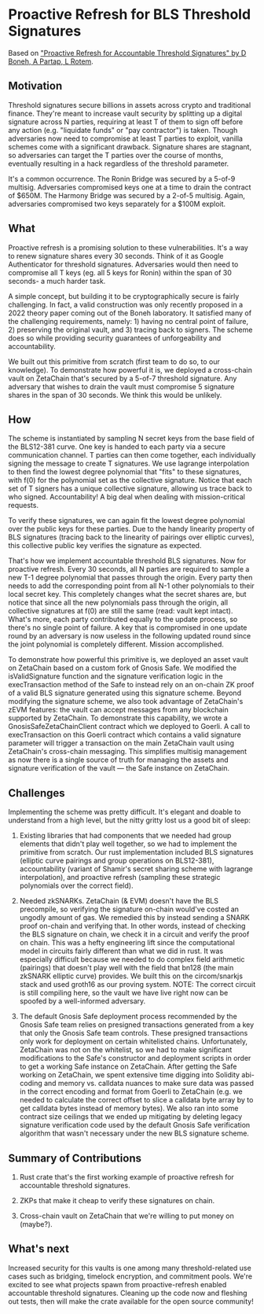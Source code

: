 # Proactive Refresh for BLS Threshold Signatures 

Based on ["Proactive Refresh for Accountable Threshold Signatures" by D Boneh, A Partap, L Rotem](https://eprint.iacr.org/2022/1656.pdf).

## Motivation 
Threshold signatures secure billions in assets across crypto and traditional finance. They're meant to increase vault security by splitting up a digital signature across N parties, requiring at least T of them to sign off before any action (e.g. "liquidate funds" or "pay contractor") is taken. Though adversaries now need to compromise at least T parties to exploit, vanilla schemes come with a significant drawback. Signature shares are stagnant, so adversaries can target the T parties over the course of months, eventually resulting in a hack regardless of the threshold parameter. 

It's a common occurrence. The Ronin Bridge was secured by a 5-of-9 multisig. Adversaries compromised keys one at a time to drain the contract of $650M. The Harmony Bridge was secured by a 2-of-5 multisig. Again, adversaries compromised two keys separately for a $100M exploit. 

## What
Proactive refresh is a promising solution to these vulnerabilities. It's a way to renew signature shares every 30 seconds. Think of it as Google Authenticator for threshold signatures. Adversaries would then need to compromise all T keys (eg. all 5 keys for Ronin) within the span of 30 seconds- a much harder task. 

A simple concept, but building it to be cryptographically secure is fairly challenging. In fact, a valid construction was only recently proposed in a 2022 theory paper coming out of the Boneh laboratory. It satisfied many of the challenging requirements, namely: 1) having no central point of failure, 2) preserving the original vault, and 3) tracing back to signers. The scheme does so while providing security guarantees of unforgeability and accountability. 

We built out this primitive from scratch (first team to do so, to our knowledge). To demonstrate how powerful it is, we deployed a cross-chain vault on ZetaChain that's secured by a 5-of-7 threshold signature. Any adversary that wishes to drain the vault must compromise 5 signature shares in the span of 30 seconds. We think this would be unlikely. 

## How
The scheme is instantiated by sampling N secret keys from the base field of the BLS12-381 curve. One key is handed to each party via a secure communication channel. T parties can then come together, each individually signing the message to create T signatures. We use lagrange interpolation to then find the lowest degree polynomial that "fits" to these signatures, with f(0) for the polynomial set as the collective signature. Notice that each set of T signers has a unique collective signature, allowing us trace back to who signed. Accountability! A big deal when dealing with mission-critical requests. 

To verify these signatures, we can again fit the lowest degree polynomial over the public keys for these parties. Due to the handy linearity property of BLS signatures (tracing back to the linearity of pairings over elliptic curves), this collective public key verifies the signature as expected. 

That's how we implement accountable threshold BLS signatures. Now for proactive refresh. Every 30 seconds, all N parties are required to sample a new T-1 degree polynomial that passes through the origin. Every party then needs to add the corresponding point from all N-1 other polynomials to their local secret key. This completely changes what the secret shares are, but notice that since all the new polynomials pass through the origin, all collective signatures at f(0) are still the same (read: vault kept intact). What's more, each party contributed equally to the update process, so there's no single point of failure. A key that is compromised in one update round by an adversary is now useless in the following updated round since the joint polynomial is completely different. Mission accomplished. 

To demonstrate how powerful this primitive is, we deployed an asset vault on ZetaChain based on a custom fork of Gnosis Safe. We modified the isValidSignature function and the signature verification logic in the execTransaction method of the Safe to instead rely on an on-chain ZK proof of a valid BLS signature generated using this signature scheme. Beyond modifying the signature scheme, we also took advantage of ZetaChain's zEVM features: the vault can accept messages from any blockchain supported by ZetaChain. To demonstrate this capability, we wrote a GnosisSafeZetaChainClient contract which we deployed to Goerli. A call to execTransaction on this Goerli contract which contains a valid signature parameter will trigger a transaction on the main ZetaChain vault using ZetaChain's cross-chain messaging. This simplifies multisig management as now there is a single source of truth for managing the assets and signature verification of the vault — the Safe instance on ZetaChain.

## Challenges
Implementing the scheme was pretty difficult. It's elegant and doable to understand from a high level, but the nitty gritty lost us a good bit of sleep:

1) Existing libraries that had components that we needed had group elements that didn't play well together, so we had to implement the primitive from scratch. Our rust implementation included BLS signatures (elliptic curve pairings and group operations on BLS12-381), accountability (variant of Shamir's secret sharing scheme with lagrange interpolation), and proactive refresh (sampling these strategic polynomials over the correct field).

2) Needed zkSNARKs. ZetaChain (& EVM) doesn't have the BLS precompile, so verifying the signature on-chain would've costed an ungodly amount of gas. We remedied this by instead sending a SNARK proof on-chain and verifying that. In other words, instead of checking the BLS signature on chain, we check it in a circuit and verify the proof on chain. This was a hefty engineering lift since the computational model in circuits fairly different than what we did in rust. It was especially difficult because we needed to do complex field arithmetic (pairings) that doesn't play well with the field that bn128 (the main zkSNARK elliptic curve) provides. We built this on the circom/snarkjs stack and used groth16 as our proving system. NOTE: The correct circuit is still compiling here, so the vault we have live right now can be spoofed by a well-informed adversary. 

3) The default Gnosis Safe deployment process recommended by the Gnosis Safe team relies on presigned transactions generated from a key that only the Gnosis Safe team controls. These presigned transactions only work for deployment on certain whitelisted chains. Unfortunately, ZetaChain was not on the whitelist, so we had to make significant modifications to the Safe's constructor and deployment scripts in order to get a working Safe instance on ZetaChain. After getting the Safe working on ZetaChain, we spent extensive time digging into Solidity abi-coding and memory vs. calldata nuances to make sure data was passed in the correct encoding and format from Goerli to ZetaChain (e.g. we needed to calculate the correct offset to slice a calldata byte array by to get calldata bytes instead of memory bytes). We also ran into some contract size ceilings that we ended up mitigating by deleting legacy signature verification code used by the default Gnosis Safe verification algorithm that wasn't necessary under the new BLS signature scheme.

## Summary of Contributions 
1) Rust crate that's the first working example of proactive refresh for accountable threshold signatures. 

2) ZKPs that make it cheap to verify these signatures on chain. 

3) Cross-chain vault on ZetaChain that we're willing to put money on (maybe?). 

## What's next
Increased security for this vaults is one among many threshold-related use cases such as bridging, timelock encryption, and commitment pools. We're excited to see what projects spawn from proactive-refresh enabled accountable threshold signatures. Cleaning up the code now and fleshing out tests, then will make the crate available for the open source community! 
